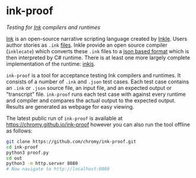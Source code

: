 # ink-proof
*Testing for [Ink](https://github.com/inkle/ink) compilers and runtimes*

[Ink](https//github.com/inkle/ink) is an open-source narrative scripting language created by [Inkle](https://www.inklestudios.com).
Users author stories as `.ink` [files](https://github.com/inkle/ink/blob/master/Documentation/WritingWithInk.md). Inkle provide an open source compiler (`inklecate`) which converts these `.ink` files to a [json based format](https://github.com/inkle/ink/blob/master/Documentation/ink_JSON_runtime_format.md) which is then interpreted by C# runtime.
There is at least one more largely complete implementation of the runtime: [inkjs](https://github.com/y-lohse/inkjs).

`ink-proof` is a tool for acceptance testing Ink compilers and runtimes.
It consists of a number of `.ink` and `.json` test cases.
Each test case contains an `.ink` or `.json` source file, an input file, and an expected output or "transcript" file.
`ink-proof` runs each test case with against every runtime and compiler and compares the actual output to the expected output.
Results are generated as webpage for easy viewing.

The latest public run of `ink-proof` is available at https://chromy.github.io/ink-proof however you can also run the tool offline as follows:

```bash
git clone https://github.com/chromy/ink-proof.git
cd ink-proof
python3 proof.py
cd out
python3 -m http.server 8080
# Now navigate to http://localhost:8080
```
